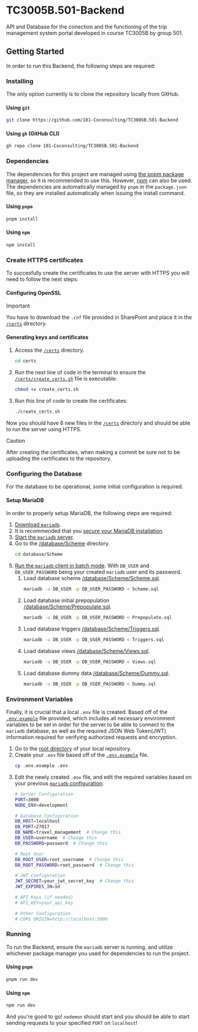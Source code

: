 # TC3005B.501-Backend

API and Database for the conection and the functioning of the trip management system portal developed in course TC3005B by group 501.

## Getting Started

In order to run this Backend, the following steps are required:

### Installing

The only option currently is to clone the repository locally from GitHub.

#### Using `git`

```sh
git clone https://github.com/101-Coconsulting/TC3005B.501-Backend
```

#### Using `gh` (GitHub CLI)

```sh
gh repo clone 101-Coconsulting/TC3005B.501-Backend
```

### Dependencies

The dependencies for this project are managed using [the pnpm package manager](https://pnpm.io/), so it is recommended to use this. However, [npm](https://www.npmjs.com/) can also be used. The dependencies are automatically managed by `pnpm` in the `package.json` file, so they are installed automatically when issuing the install command.

#### Using `pnpm`

```sh
pnpm install
```

#### Using `npm`

```sh
npm install
```

### Create HTTPS certificates

To succesfully create the certificates to use the server with HTTPS you will need to follow the next steps:

#### Configuring OpenSSL

> [!Important]
> You have to download the `.cnf` file provided in SharePoint and place it in the [`/certs`](/certs) directory.

#### Generating keys and certificates

1. Access the [`/certs`](/certs) directory.

    ```sh
    cd certs
    ```

2. Run the next line of code in the terminal to ensure the [`/certs/create_certs.sh`](/certs/create_certs.sh) file is executable:

    ```sh
    chmod +x create_certs.sh
    ```

3. Run this line of code to create the certificates:

    ```sh
    ./create_certs.sh
    ```

Now you should have 6 new files in the [`/certs`](/certs) directory and should be able to run the server using HTTPS.

> [!Caution]
> After creating the certificates, when making a commit be sure not to be uploading the certificates to the repository.

### Configuring the Database

For the database to be operational, some initial configuration is required.

#### Setup MariaDB

In order to properly setup MariaDB, the following steps are required:

1. [Download `mariadb`](https://mariadb.com/kb/en/where-to-download-mariadb/).
2. It is recommended that you [secure your MariaDB installation](https://mariadb.com/kb/en/mysql_secure_installation/).
3. [Start the `mariadb` server](https://mariadb.com/kb/en/starting-and-stopping-mariadb-automatically/).
4. Go to the [/database/Scheme](/database/Scheme) directory.
    ```sh
    cd database/Scheme
    ```
5. [Run the `mariadb` client in batch mode](https://mariadb.com/kb/en/mariadb-command-line-client/). With `DB_USER` and `DB_USER_PASSWORD` being your created `mariadb` user and its password.
    1. Load database scheme [/database/Scheme/Scheme.sql](/database/Scheme/Scheme.sql).
        ```sh
        mariadb -u DB_USER -p DB_USER_PASSWORD < Scheme.sql
        ```
    2. Load database initial prepopulation [/database/Scheme/Prepopulate.sql](/database/Scheme/Prepopulate.sql).
        ```sh
        mariadb -u DB_USER -p DB_USER_PASSWORD < Prepopulate.sql
        ```
    3. Load database triggers [/database/Scheme/Triggers.sql](/database/Scheme/Triggers.sql).
        ```sh
        mariadb -u DB_USER -p DB_USER_PASSWORD < Triggers.sql
        ```
    4. Load database views [/database/Scheme/Views.sql](/database/Scheme/Views.sql).
        ```sh
        mariadb -u DB_USER -p DB_USER_PASSWORD < Views.sql
        ```
    5. Load database dummy data [/database/Scheme/Dummy.sql](/database/Scheme/Dummy.sql).
        ```sh
        mariadb -u DB_USER -p DB_USER_PASSWORD < Dummy.sql
        ```

### Environment Variables

Finally, it is crucial that a local `.env` file is created. Based off of the [`.env.example`](/.env.example) file provided, which includes all necessary environment variables to be set in order for the server to be able to connect to the `mariadb` database, as well as the required JSON Web Token(JWT) information required for verifying authorized requests and encryption.

1. Go to the [root directory](/) of your local repository.
2. Create your `.env` file based off of the [`.env.example`](/.env.example) file.
    ```sh
    cp .env.example .env
    ```
3. Edit the newly created `.env` file, and edit the required variables based on your previous [`mariadb` configuration](#configuring-the-database):
    ```sh
    # Server Configuration
    PORT=3000
    NODE_ENV=development

    # Database Configuration
    DB_HOST=localhost
    DB_PORT=27017
    DB_NAME=travel_management  # Change this
    DB_USER=username  # Change this
    DB_PASSWORD=password  # Change this

    # Root User
    DB_ROOT_USER=root_username  # Change this
    DB_ROOT_PASSWORD=root_password  # Change this

    # JWT Configuration
    JWT_SECRET=your_jwt_secret_key  # Change this
    JWT_EXPIRES_IN=1d

    # API Keys (if needed)
    # API_KEY=your_api_key

    # Other Configuration
    # CORS_ORIGIN=http://localhost:3000
    ```

### Running

To run the Backend, ensure the `mariadb` server is running, and utilize whichever package manager you used for dependencies to run the project.

#### Using `pnpm`

```sh
pnpm run dev
```

#### Using `npm`

```sh
npm run dev
```

And you're good to go! `nodemon` should start and you should be able to start sending requests to your specified `PORT` on `localhost`!
